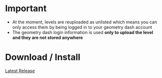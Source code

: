# Important

- At the moment, levels are reuploaded as unlisted which means you can only access them by being logged in to your geometry dash account
- The geometry dash login information is used **only to upload the level and they are not stored anywhere**

# Download / Install
[Latest Release](https://github.com/iAndyHD3/gdps-reuploader/releases/tag/latest)
